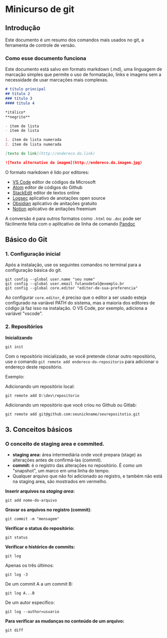 # Minicurso de git

## Introdução

Este documento é um resumo dos comandos mais usados no git, a ferramenta de controle de versão. 

### Como esse documento funciona

Este documento está salvo em formato markdown (.md), uma linguagem de marcação simples que permite o uso de formatação, links e imagens sem a necessidade de usar marcações mais complexas. 


```md
# título principal
## título 2
### título 3
#### título 4

*itálico*
**negrito**

- ítem de lista
- ítem de lista

1. ítem de lista numerada
2. ítem de lista numerada

[texto do link](http://endereco.do.link)

![Texto alternativo da imagem](http://endereco.da.imagem.jpg)

```
O formato markdown é lido por editores:
- [VS Code](https://code.visualstudio.com) editor de códigos da Microsoft
- [Atom](https://atom-editor.cc) editor de códigos do Github
- [StackEdit](https://stackedit.io) editor de textos online
- [Logsec](https://logseq.com) aplicativo de anotações open source
- [Obsidian](https://obsidian.md) aplicativo de anitações gratuito
- [Notion](https://www.notion.com) aplicativo de anitações freemium


A conversão é para outros formatos como `.html` ou `.doc` pode ser fácilmente feita com o aplitcativo de linha de comando [Pandoc](https://pandoc.org)

## Básico do Git

### 1. Configuração inicial

Após a instalação, use os seguintes comandos no terminal para a configuração básica do git.

```shell
git config --global user.name "seu nome"
git config --global user.email fulanodetal@exemplo.br
git config --global core.editor "editor-de-sua-preferencia"
```

Ao configurar `core.editor`, é preciso que o editor a ser usado esteja configurado na variável PATH do sistema, mas a maioria dos editores de código já faz isso na instalação. O VS Code, por exemplo, adiciona a variável "vscode".


### 2. Repositórios

**Inicializando**

```shell
git init
```

Com o repositório inicializado, se você pretende clonar outro repositório, use o comando ``git remote add endereco-do-repositorio`` para adicionar o endereço deste repositório.

Exemplo: 

Adicionando um repositório local:
```shell
git remote add D:\dev\repositorio
```

Adicionando um repositório que você criou no Github ou Gitlab:

```shell
git remote add git@github.com:seunickname/seurepositotio.git
```

## 3. Conceitos básicos

### O conceito de staging area e commited.

- **staging area:** área intermediária onde você prepara (stage) as alterações antes de confirmá-las (commit). 
- **commit:** é o registro das alterações no repositório. É como um "snapshot", um marco em uma linha do tempo.
- Qualquer arquivo que não foi adicionado ao registro, e também não está na staging area, são mostrados em vermelho.


**Inserir arquivos na *staging area*:**

```shell
git add nome-do-arquivo
```

**Gravar os arquivos no registro (commit)**:

```shell
git commit -m "mensagem"
```

**Verificar o status do repositório:**

```shell
git status
```

**Verificar o histórico de commits:**

```shell
git log
```

Apenas os três últimos:
```shell
git log -3
```

De um commit A  a um commit B:
```shell
git log A...B
```

De um autor específico:
```shell
git log --author=usuario
```

**Para verificar as mudanças no conteúdo de um arquivo:**
```shell
git diff
```

